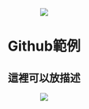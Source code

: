 <div align="center">
  <img src="img/icon.png" />
  <h1>Github範例</h1>
  <h2>這裡可以放描述</h2>
  <img src="https://img.shields.io/github/license/EvanHsieh0415/github-template">
</div>